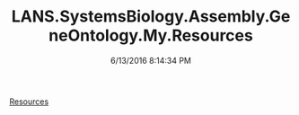 ﻿---
title: LANS.SystemsBiology.Assembly.GeneOntology.My.Resources
date: 6/13/2016 8:14:34 PM
---

[Resources](T-LANS.SystemsBiology.Assembly.GeneOntology.My.Resources.Resources.html)
